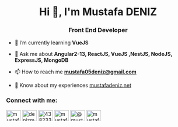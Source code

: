 <h1 align="center">Hi 👋, I'm Mustafa DENIZ</h1>
<h3 align="center">Front End Developer</h3>

- 🌱 I’m currently learning **VueJS**

- 💬 Ask me about **Angular2-13, ReactJS, VueJS ,NestJS, NodeJS, ExpressJS, MongoDB**

- 📫 How to reach me **mustafa05deniz@gmail.com**

- 📄 Know about my experiences [mustafadeniz.net](mustafadeniz.net)

<h3 align="left">Connect with me:</h3>
<p align="left">
<a href="https://codepen.io/mustafa05deniz" target="blank"><img align="center" src="https://cdn.jsdelivr.net/npm/simple-icons@3.0.1/icons/codepen.svg" alt="mustafa05deniz" height="30" width="40" /></a>
<a href="https://linkedin.com/in/denizmustafa" target="blank"><img align="center" src="https://cdn.jsdelivr.net/npm/simple-icons@3.0.1/icons/linkedin.svg" alt="denizmustafa" height="30" width="40" /></a>
<a href="https://stackoverflow.com/users/4382338" target="blank"><img align="center" src="https://cdn.jsdelivr.net/npm/simple-icons@3.0.1/icons/stackoverflow.svg" alt="4382338" height="30" width="40" /></a>
<a href="https://codesandbox.com/mustafa deniz" target="blank"><img align="center" src="https://cdn.jsdelivr.net/npm/simple-icons@3.0.1/icons/codesandbox.svg" alt="mustafa deniz" height="30" width="40" /></a>
<a href="https://medium.com/@mustafa05deniz" target="blank"><img align="center" src="https://cdn.jsdelivr.net/npm/simple-icons@3.0.1/icons/medium.svg" alt="@mustafa05deniz" height="30" width="40" /></a>
<a href="https://www.hackerrank.com/mustafa05deniz" target="blank"><img align="center" src="https://cdn.jsdelivr.net/npm/simple-icons@3.0.1/icons/hackerrank.svg" alt="mustafa05deniz" height="30" width="40" /></a>
</p>



